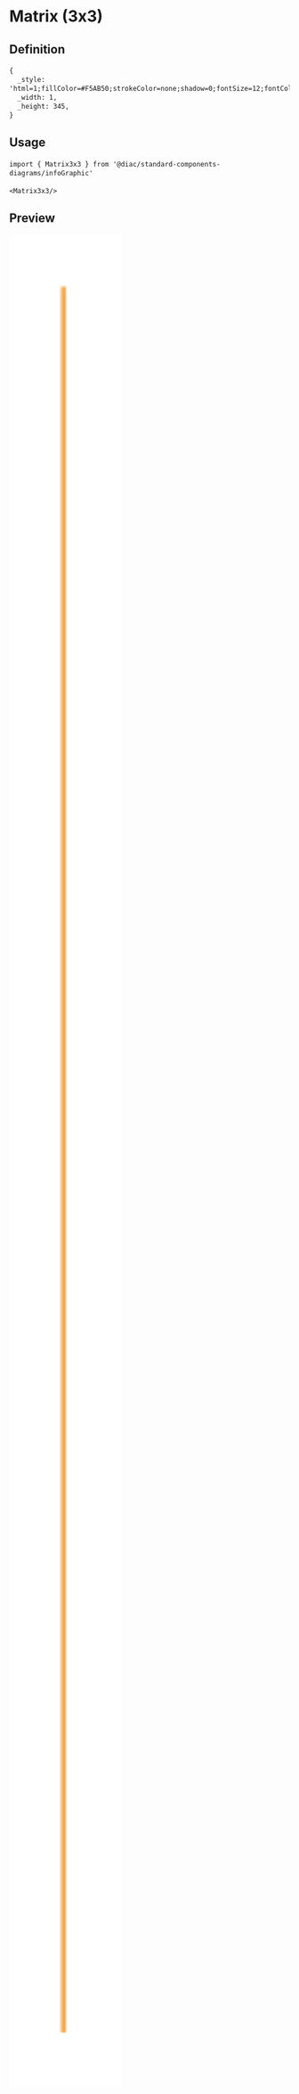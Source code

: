 # Matrix (3x3)

## Definition

```
{
  _style: 'html=1;fillColor=#F5AB50;strokeColor=none;shadow=0;fontSize=12;fontColor=#FFFFFF;align=center;fontStyle=0;whiteSpace=wrap;rounded=0;',
  _width: 1,
  _height: 345,
}
```

## Usage

```
import { Matrix3x3 } from '@diac/standard-components-diagrams/infoGraphic'

<Matrix3x3/>
```

## Preview

<img src="./matrix-3x3.png" width="200"/>
